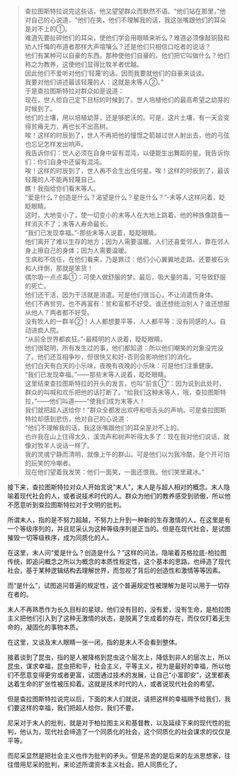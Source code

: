 <blockquote data-pid="ZZPpNXKQ">查拉图斯特拉说完这些话，他又望望群众而默然不语。“他们站在那里，”他对自己的心说道，“他们在笑，他们不理解我的话，我这张嘴跟他们的耳朵是对不上的①。<br>难道先要扯碎他们的耳朵，使他们学会用眼睛来听么？难道必须像敲铜鼓和劝人忏悔的布道者那样大声喧嚷么？还是他们只相信口吃者的说话？<br>他们有某种可以自豪的东西。那种使他们自豪的，他们把它叫做什么？他们称之为教养，这使他们显得比牧羊者优越。<br>因此他们不爱听对他们‘轻蔑’的话。因而我要就他们的自豪来谈谈。<br>我要对他们讲述最该轻蔑的人：这就是末等人②。”<br>于是查拉图斯特拉对群众如是说道：<br>现在，世人给自己定下目标的时候到了。世人培植他们的最高希望之幼芽的时候到了。<br>他们的土壤，用以培植幼芽，还是够肥沃的。可是，这片土壤，有一天会变得贫瘠无力，再也长不出高树。<br>唉！这样的时辰到了，世人不再把他的憧憬之箭越过世人射出去，他的弓弦也忘记怎样发出响声。<br>我告诉你们：世人必须在自身中留有混沌，以便能生出舞蹈的星。我告诉你们：你们自身中还留有混沌。<br>唉！这样的时辰到了，世人再不会生出任何星。唉！这样的时辰到了，最该轻蔑的人不能再轻蔑自己。<br>瞧！我指给你们看末等人。<br>“爱是什么？创造是什么？渴望是什么？星是什么？”-末等人这样问着，眨眨眼睛。<br>这时，大地变小了，使一切变小的末等人在大地上跳着。他的种族像跳蚤一样消灭不了；末等人寿命最长。<br>“我们已发现幸福。”-那些末等人说着，眨眨眼睛。<br>他们离开了难以生存的地方；因为人需要温暖。人们还喜爱邻人，靠在邻人身上擦自己的身体；因为人需要温暖。<br>生病和不信任，在他们看来，乃是罪过：他们小心翼翼地走路。还要被石头和人绊倒，那就是笨货！<br>偶尔吸一点点毒①：可使人做舒服的梦。最后，吸大量的毒，可导致舒服的死亡。<br>他们还干活，因为干活就是消遣。可是他们很当心，不让消遣伤身体。<br>他们不再贫穷，也不再富有：贫和富都不好受。谁还想统治别人？谁还想服从他人？两者都不好受。<br>没有牧人的一群羊②！人人都想要平等，人人都平等：没有同感的人，自动进疯人院。<br>“从前全世界都疯狂。”-最精明的人说着，眨眨眼睛。<br>他们很聪明，所有发生过的事，他们都知道：所以他们嘲笑的对象没完没了。他们还互相争吵，但很快又和好-否则会影响他们的消化。<br>他们白天有白天的小乐味，夜晚有夜晚的小乐味：可是他们注重健康。<br>“我们已发现幸福。”——那些末等人说着，眨眨眼睛。<br>这里结束查拉图斯特拉的开头的发言，也叫“前言①”：因为说到此处时，群众的叫喊和欢乐把他的话打断了。“给我们这种末等人，哦，查拉图斯特拉，”——他们叫道——“使我们成为末等人！<br>我们就把超人送给你！”群众全都发出欢呼和咂舌头的声响。可是查拉图斯特拉却感到悲伤，他对自己的心说道：<br>“他们不理解我的话，我这张嘴跟他们的耳朵是对不上的。<br>也许我在山上住得太久，溪流声和树声听得太多了：现在我对他们说话，就像对牧羊人说话一样了。<br>我的灵魂宁静而清明，就像上午的群山。可是他们以为我冷酷，是个开可怕的玩笑的冷嘲者。<br>现在他们望着我发笑：他们一面笑，一面还恨我。他们笑里藏冰。”</blockquote><p data-pid="pUrgNysb">接下来，查拉图斯特拉对众人开始言说“末人”，末人是与超人相对的概念。末人隐喻着现代社会的人，或者说技术时代的人。群众为他们的教养感受到骄傲，所以他不愿意听到查拉图斯特拉对于文明的批判。</p><p data-pid="Rxnm3_1h">所谓末人，指的是不努力超越，不努力上升到一种新的生存激情的人，在这里是有一个等级序列的，并且尼采认为这种等级序列是正当的。但是在现代社会，是试图摧毁一切等级秩序，成为同质化的人。</p><p data-pid="HKiAAHvp">在这里，末人问“爱是什么？创造是什么？”这样的问法，隐喻着苏格拉底-柏拉图传统，即追问概念之所以为概念的本质性规定性，这个基本的思路，也缔造了现代社会，基于某种逻辑结构去理解世界，而忽视了背后的创造性和激情等等因素。</p><p data-pid="Lw9bs_IX">而“是什么”，试图追问普遍的规定性，这个普遍规定性被理解为是可以用于一切存在者的。</p><p data-pid="AvvigeBx">末人不再熟悉作为长久目标的星球，他们没有目的，没有爱，没有生命，是柏拉图主义把他们引入到了这种无激情的状态，是脱离了生成着的存在，而仅仅盯着无生命的，凝固化的事物本质。</p><p data-pid="wiA2xpgj">在这里，又谈及末人眼睛一张一闭，指的是末人不会看到整体。</p><p data-pid="2Eg-8bRC">接着谈到了昆虫，指的是人被降格到昆虫这个层次上，降低到非人的层次上，所以昆虫，谋求幸福，昆虫把和平，社会主义，平等主义，视为是最好的幸福，所以他们不愿意变得更穷或者更富，试图通过技术的发展，让自己“小富即安”，这里都表达着生命的扩张性被压抑着。这就是技术时代的人，或者说现代社会的希望。</p><p data-pid="gKlRwwOz">但是查拉图斯特拉说完以后，下面的末人们就说，请把这样的幸福赐予给我们，我们要这样的幸福，我们把超人给你，我们不要。</p><p data-pid="Dx13AXeP">尼采对于末人的批判，就是对于柏拉图主义和基督教，以及延续下来的现代性的批判，他认为，现代社会缔造了一个同质化的社会，这个同质化的社会谋求的仅仅是平等。</p><p data-pid="R-0Q8RlH">而尼采显然是把社会主义也作为批判的矛头。但是吊诡的是后来的左派思想家，往往借用尼采的批判，来论述所谓资本主义社会，把人同质化了。</p><p></p><p></p><p></p><p></p><p></p><p></p>